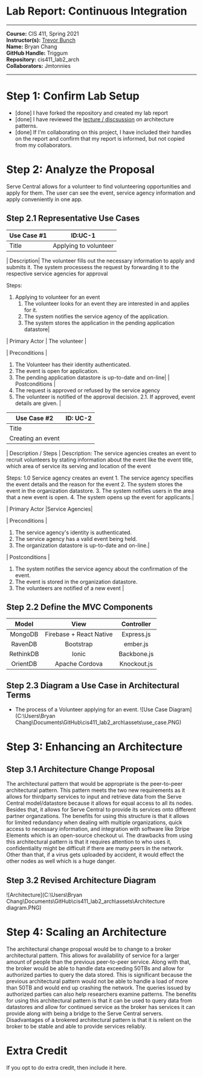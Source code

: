 # Lab Report: Continuous Integration
___
**Course:** CIS 411, Spring 2021  
**Instructor(s):** [Trevor Bunch](https://github.com/trevordbunch)  
**Name:** Bryan Chang  
**GitHub Handle:** Triggum  
**Repository:** cis411_lab2_arch  
**Collaborators:** Jmtonnies
___

# Step 1: Confirm Lab Setup
- [done] I have forked the repository and created my lab report
- [done] I have reviewed the [lecture / discsussion](../assets/04p1_SolutionArchitectures.pdf) on architecture patterns.
- [done] If I'm collaborating on this project, I have included their handles on the report and confirm that my report is informed, but not copied from my collaborators.

# Step 2: Analyze the Proposal
Serve Central allows for a volunteer to find volunteering opportunities and apply for them. The user can see the event, service agency information and apply conveniently in one app.

## Step 2.1 Representative Use Cases  

| Use Case #1 |ID:UC-1|
|---|---|
| Title | Applying to volunteer|

| Description| The volunteer fills out the necessary information to apply and submits it. The system processess the request by forwarding it to the respective service agencies for approval

Steps:  
1. Applying to volunteer for an event
    1. The volunteer looks for an event they are interested in and applies for it.
    2. The system notifies the service agency of the application.
    3. The system stores the application in the pending application datastore|
   
| Primary Actor |
The volunteer |

| Preconditions | 
  1. The Volunteer has their identity authenticated.
  2. The event is open for application.
  3. The pending application datastore is up-to-date and on-line|
| Postconditions |
  1. The request is approved or refused by the service agency
  2. The volunteer is notified of the approval decision.
    2.1. If approved, event details are given. |

| Use Case #2 |ID: UC-2 |
|---|---|
| Title |
Creating an event|

| Description / Steps |
Description: The service agencies creates an event to recruit volunteers by stating information about the event like the event title, which area of service its serving and location of the event

Steps: 
  1.0 Service agency creates an event
    1. The service agency specifies the event details and the reason for the event
    2. The system stores the event in the organization datastore.
    3. The system notifies users in the area that a new event is open.
    4. The system opens up the event for applicants.|

| Primary Actor |Service Agencies|

| Preconditions |
  1. The service agency's identity is authenticated.
  2. The service agency has a valid event being held.
  3. The organization datastore is up-to-date and on-line.|
   
| Postconditions |
  1. The system notifies the service agency about the confirmation of the event.
  2. The event is stored in the organization datastore.
  3. The volunteers are notified of a new event |

## Step 2.2 Define the MVC Components

|   Model   |           View          |  Controller |
|:---------:|:-----------------------:|:-----------:|
|  MongoDB  | Firebase + React Native |  Express.js |
|  RavenDB  |        Bootstrap        |   ember.js  |
| RethinkDB |          Ionic          | Backbone.js |
|  OrientDB |      Apache Cordova     | Knockout.js |

## Step 2.3 Diagram a Use Case in Architectural Terms
* The process of a Volunteer applying for an event.
![Use Case Diagram](C:\Users\Bryan Chang\Documents\GitHub\cis411_lab2_arch\assets\use_case.PNG) 


# Step 3: Enhancing an Architecture

## Step 3.1 Architecture Change Proposal
The architectural pattern that would be appropriate is the peer-to-peer architectural pattern. This pattern meets the two new requirements as it allows for thirdparty services to input  and retrieve data from the Serve Central model/datastore because it allows for equal access to all its nodes. Besides that, it allows for Serve Central to provide its services onto different partner organzations. The benefits for using this structure is that it allows for limited redundancy when dealing with multiple organizations, quick access to necessary information, and integration with software like Stripe Elements which is an open-source checkout ui. The drawbacks from using this architectural pattern is that it requires attention to who uses it, confidentiality might be difficult if there are many peers in the network. Other than that, if a virus gets uploaded by accident, it would effect the other nodes as well which is a huge danger.

## Step 3.2 Revised Architecture Diagram
![Architecture](C:\Users\Bryan Chang\Documents\GitHub\cis411_lab2_arch\assets\Architecture diagram.PNG)

# Step 4: Scaling an Architecture
The architectural change proposal would be to change to a broker architectural pattern. This allows for availability of service for a larger amount of people than the previous peer-to-peer service. Along with that, the broker would be able to handle data exceeding 50TBs and allow for authorized parties to query the data stored. This is significant because the previous architectural pattern would not be able to handle a load of more than 50TB and would end up crashing the network. The queries issued by authorized parties can also help researchers examine patterns. The benefits for using this architectural pattern is that it can be used to query data from datastores and allow for continued service as the broker has services it can provide along with being a bridge to the Serve Central servers. Disadvantages of a brokered architectural pattern is that it is relient on the broker to be stable and able to provide services reliably.
# Extra Credit
If you opt to do extra credit, then include it here.
